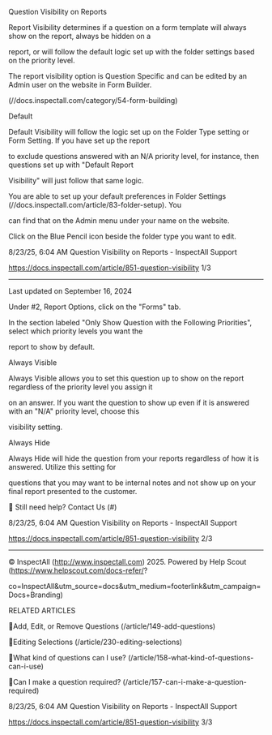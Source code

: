 Question Visibility on Reports

Report Visibility determines if a question on a form template will always show on the report, always be hidden on a

report, or will follow the default logic set up with the folder settings based on the priority level.

The report visibility option is Question Specific and can be edited by an Admin user on the website in Form Builder.

(//docs.inspectall.com/category/54-form-building)

Default

Default Visibility will follow the logic set up on the Folder Type setting or Form Setting. If you have set up the report

to exclude questions answered with an N/A priority level, for instance, then questions set up with "Default Report

Visibility" will just follow that same logic.

You are able to set up your default preferences in Folder Settings (//docs.inspectall.com/article/83-folder-setup). You

can find that on the Admin menu under your name on the website.

Click on the Blue Pencil icon beside the folder type you want to edit.

8/23/25, 6:04 AM Question Visibility on Reports - InspectAll Support

https://docs.inspectall.com/article/851-question-visibility 1/3


---

Last updated on September 16, 2024

Under #2, Report Options, click on the "Forms" tab.

In the section labeled "Only Show Question with the Following Priorities", select which priority levels you want the

report to show by default.

Always Visible

Always Visible allows you to set this question up to show on the report regardless of the priority level you assign it

on an answer. If you want the question to show up even if it is answered with an "N/A" priority level, choose this

visibility setting.

Always Hide

Always Hide will hide the question from your reports regardless of how it is answered. Utilize this setting for

questions that you may want to be internal notes and not show up on your final report presented to the customer.

 Still need help? Contact Us (#)

8/23/25, 6:04 AM Question Visibility on Reports - InspectAll Support

https://docs.inspectall.com/article/851-question-visibility 2/3


---

© InspectAll (http://www.inspectall.com) 2025. Powered by Help Scout (https://www.helpscout.com/docs-refer/?

co=InspectAll&utm_source=docs&utm_medium=footerlink&utm_campaign=Docs+Branding)

RELATED ARTICLES

Add, Edit, or Remove Questions (/article/149-add-questions)

Editing Selections (/article/230-editing-selections)

What kind of questions can I use? (/article/158-what-kind-of-questions-can-i-use)

Can I make a question required? (/article/157-can-i-make-a-question-required)

8/23/25, 6:04 AM Question Visibility on Reports - InspectAll Support

https://docs.inspectall.com/article/851-question-visibility 3/3

